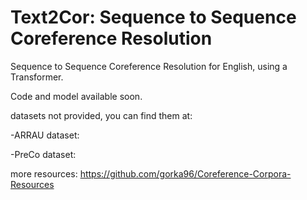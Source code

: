 # Text2Cor: Sequence to Sequence Coreference Resolution

Sequence to Sequence Coreference Resolution for English, using a Transformer.

Code and model available soon.

datasets not provided, you can find them at:

-ARRAU dataset: 

-PreCo dataset:

more resources: https://github.com/gorka96/Coreference-Corpora-Resources
